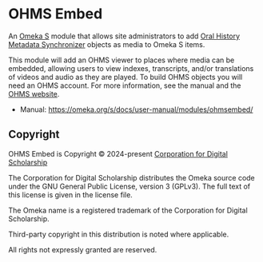 # OHMS Embed

An [Omeka S](https://omeka.org/s/) module that allows site administrators to add [Oral History Metadata Synchronizer](https://www.oralhistoryonline.org/) objects as media to Omeka S items.

This module will add an OHMS viewer to places where media can be embedded, allowing users to view indexes, transcripts, and/or translations of videos and audio as they are played. To build OHMS objects you will need an OHMS account. For more information, see the manual and the [OHMS website](https://www.oralhistoryonline.org/). 

- Manual: https://omeka.org/s/docs/user-manual/modules/ohmsembed/

## Copyright

OHMS Embed is Copyright © 2024-present [Corporation for Digital Scholarship](https://digitalscholar.org)

The Corporation for Digital Scholarship distributes the Omeka source code
under the GNU General Public License, version 3 (GPLv3). The full text
of this license is given in the license file.

The Omeka name is a registered trademark of the Corporation for Digital Scholarship.

Third-party copyright in this distribution is noted where applicable.

All rights not expressly granted are reserved.
